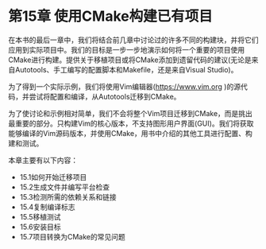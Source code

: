 # 第15章 使用CMake构建已有项目

在本书的最后一章中，我们将结合前几章中讨论过的许多不同的构建块，并将它们应用到实际项目中。我们的目标是一步一步地演示如何将一个重要的项目使用CMake进行构建。提供关于移植项目或将CMake添加到遗留代码的建议(无论是来自Autotools、手工编写的配置脚本和Makefile，还是来自Visual Studio)。

为了得到一个实际示例，我们将使用Vim编辑器(https://www.vim.org )的源代码，并尝试将配置和编译，从Autotools迁移到CMake。

为了使讨论和示例相对简单，我们不会将整个Vim项目迁移到CMake，而是挑出最重要的部分。只构建Vim的核心版本，不支持图形用户界面(GUI)。我们将获取能够编译的Vim源码版本，并使用CMake，用书中介绍的其他工具进行配置、构建和测试。

本章主要有以下内容：

* 15.1如何开始迁移项目
* 15.2生成文件并编写平台检查
* 15.3检测所需的依赖关系和链接
* 15.4复制编译标志
* 15.5移植测试
* 15.6安装目标
* 15.7项目转换为CMake的常见问题

